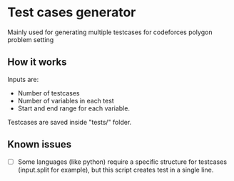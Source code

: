 # Test cases generator
Mainly used for generating multiple testcases for codeforces polygon problem setting

## How it works
Inputs are:
* Number of testcases
* Number of variables in each test
* Start and end range for each variable.

Testcases are saved inside "tests/" folder.

## Known issues
- [ ] Some languages (like python) require a specific structure for testcases (input.split for example), but this script creates test in a single line.
